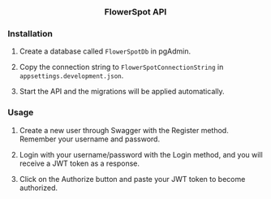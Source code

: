 <br/>
<p align="center">
  <h3 align="center">FlowerSpot API</h3>
</p>

### Installation

1. Create a database called `FlowerSpotDb` in pgAdmin.

2. Copy the connection string to `FlowerSpotConnectionString` in `appsettings.development.json`.

3. Start the API and the migrations will be applied automatically.


### Usage

1. Create a new user through Swagger with the Register method. Remember your username and password.

2. Login with your username/password with the Login method, and you will receive a JWT token as a response.

3. Click on the Authorize button and paste your JWT token to become authorized.